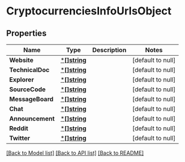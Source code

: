 # CryptocurrenciesInfoUrlsObject

## Properties
Name | Type | Description | Notes
------------ | ------------- | ------------- | -------------
**Website** | [***[]string**](array.md) |  | [default to null]
**TechnicalDoc** | [***[]string**](array.md) |  | [default to null]
**Explorer** | [***[]string**](array.md) |  | [default to null]
**SourceCode** | [***[]string**](array.md) |  | [default to null]
**MessageBoard** | [***[]string**](array.md) |  | [default to null]
**Chat** | [***[]string**](array.md) |  | [default to null]
**Announcement** | [***[]string**](array.md) |  | [default to null]
**Reddit** | [***[]string**](array.md) |  | [default to null]
**Twitter** | [***[]string**](array.md) |  | [default to null]

[[Back to Model list]](../README.md#documentation-for-models) [[Back to API list]](../README.md#documentation-for-api-endpoints) [[Back to README]](../README.md)

